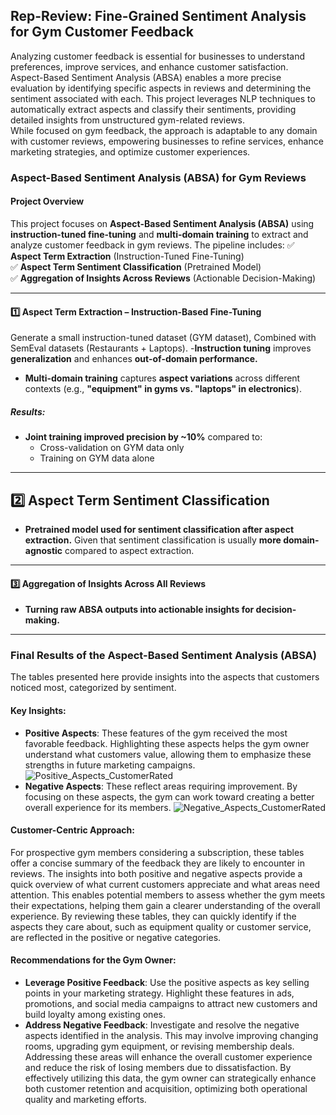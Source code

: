 ## Rep-Review: Fine-Grained Sentiment Analysis for Gym Customer Feedback
Analyzing customer feedback is essential for businesses to understand preferences, improve services, and enhance customer satisfaction. <br>
Aspect-Based Sentiment Analysis (ABSA) enables a more precise evaluation by identifying specific aspects in reviews and determining the sentiment associated with each. This project leverages NLP techniques to automatically extract aspects and classify their sentiments, providing detailed insights from unstructured gym-related reviews. <br>
While focused on gym feedback, the approach is adaptable to any domain with customer reviews, empowering businesses to refine services, enhance marketing strategies, and optimize customer experiences.


### **Aspect-Based Sentiment Analysis (ABSA) for Gym Reviews**

#### **Project Overview**
This project focuses on **Aspect-Based Sentiment Analysis (ABSA)** using **instruction-tuned fine-tuning** and **multi-domain training** to extract and analyze customer feedback in gym reviews. The pipeline includes:
✅ **Aspect Term Extraction** (Instruction-Tuned Fine-Tuning)  
✅ **Aspect Term Sentiment Classification** (Pretrained Model)  
✅ **Aggregation of Insights Across Reviews** (Actionable Decision-Making) 

---
#### **1️⃣ Aspect Term Extraction – Instruction-Based Fine-Tuning**
Generate a small instruction-tuned dataset (GYM dataset), Combined with SemEval datasets (Restaurants + Laptops).
-**Instruction tuning** improves **generalization** and enhances **out-of-domain performance.**
- **Multi-domain training** captures **aspect variations** across different contexts (e.g., **"equipment" in gyms vs. "laptops" in electronics**).
##### **Results:**
- **Joint training improved precision by ~10%** compared to:
  - Cross-validation on GYM data only
  - Training on GYM data alone
---
## **2️⃣ Aspect Term Sentiment Classification**
- **Pretrained model used for sentiment classification after aspect extraction.** Given that sentiment classification is usually **more domain-agnostic** compared to aspect extraction.
---
#### **3️⃣ Aggregation of Insights Across All Reviews**
- **Turning raw ABSA outputs into actionable insights for decision-making.**
---



### Final Results of the Aspect-Based Sentiment Analysis (ABSA)
The tables presented here provide insights into the aspects that customers noticed most, categorized by sentiment.

#### Key Insights:
- **Positive Aspects**: These features of the gym received the most favorable feedback. Highlighting these aspects helps the gym owner understand what customers value, allowing them to emphasize these strengths in future marketing campaigns.
  ![Positive_Aspects_CustomerRated](https://github.com/user-attachments/assets/3955bbd4-29b0-48dc-b834-1733395f3ef9)
- **Negative Aspects**: These reflect areas requiring improvement. By focusing on these aspects, the gym can work toward creating a better overall experience for its members.
  ![Negative_Aspects_CustomerRated](https://github.com/user-attachments/assets/4e64237f-0e91-43f5-b465-1208653ad667)

#### Customer-Centric Approach:
For prospective gym members considering a subscription, these tables offer a concise summary of the feedback they are likely to encounter in reviews. The insights into both positive and negative aspects provide a quick overview of what current customers appreciate and what areas need attention. This enables potential members to assess whether the gym meets their expectations, helping them gain a clearer understanding of the overall experience. By reviewing these tables, they can quickly identify if the aspects they care about, such as equipment quality or customer service, are reflected in the positive or negative categories.

#### Recommendations for the Gym Owner:
- **Leverage Positive Feedback**: Use the positive aspects as key selling points in your marketing strategy. Highlight these features in ads, promotions, and social media campaigns to attract new customers and build loyalty among existing ones.
- **Address Negative Feedback**: Investigate and resolve the negative aspects identified in the analysis. This may involve improving changing rooms, upgrading gym equipment, or revising membership deals. Addressing these areas will enhance the overall customer experience and reduce the risk of losing members due to dissatisfaction.
By effectively utilizing this data, the gym owner can strategically enhance both customer retention and acquisition, optimizing both operational quality and marketing efforts.
